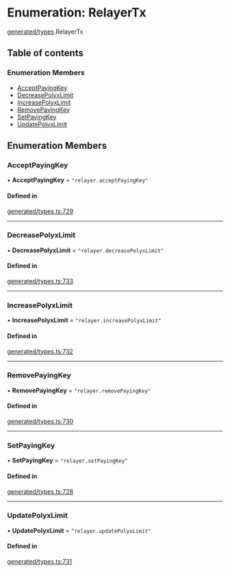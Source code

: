# Enumeration: RelayerTx

[generated/types](../wiki/generated.types).RelayerTx

## Table of contents

### Enumeration Members

- [AcceptPayingKey](../wiki/generated.types.RelayerTx#acceptpayingkey)
- [DecreasePolyxLimit](../wiki/generated.types.RelayerTx#decreasepolyxlimit)
- [IncreasePolyxLimit](../wiki/generated.types.RelayerTx#increasepolyxlimit)
- [RemovePayingKey](../wiki/generated.types.RelayerTx#removepayingkey)
- [SetPayingKey](../wiki/generated.types.RelayerTx#setpayingkey)
- [UpdatePolyxLimit](../wiki/generated.types.RelayerTx#updatepolyxlimit)

## Enumeration Members

### AcceptPayingKey

• **AcceptPayingKey** = ``"relayer.acceptPayingKey"``

#### Defined in

[generated/types.ts:729](https://github.com/PolymeshAssociation/polymesh-sdk/blob/079537ad/src/generated/types.ts#L729)

___

### DecreasePolyxLimit

• **DecreasePolyxLimit** = ``"relayer.decreasePolyxLimit"``

#### Defined in

[generated/types.ts:733](https://github.com/PolymeshAssociation/polymesh-sdk/blob/079537ad/src/generated/types.ts#L733)

___

### IncreasePolyxLimit

• **IncreasePolyxLimit** = ``"relayer.increasePolyxLimit"``

#### Defined in

[generated/types.ts:732](https://github.com/PolymeshAssociation/polymesh-sdk/blob/079537ad/src/generated/types.ts#L732)

___

### RemovePayingKey

• **RemovePayingKey** = ``"relayer.removePayingKey"``

#### Defined in

[generated/types.ts:730](https://github.com/PolymeshAssociation/polymesh-sdk/blob/079537ad/src/generated/types.ts#L730)

___

### SetPayingKey

• **SetPayingKey** = ``"relayer.setPayingKey"``

#### Defined in

[generated/types.ts:728](https://github.com/PolymeshAssociation/polymesh-sdk/blob/079537ad/src/generated/types.ts#L728)

___

### UpdatePolyxLimit

• **UpdatePolyxLimit** = ``"relayer.updatePolyxLimit"``

#### Defined in

[generated/types.ts:731](https://github.com/PolymeshAssociation/polymesh-sdk/blob/079537ad/src/generated/types.ts#L731)

